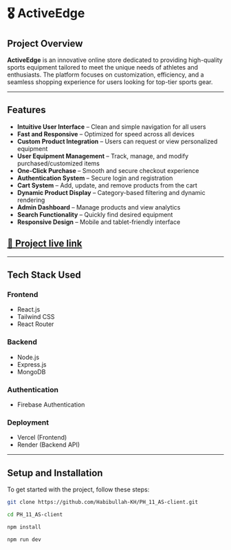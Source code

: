 # 🎖️ ActiveEdge

## Project Overview  
**ActiveEdge** is an innovative online store dedicated to providing high-quality sports equipment tailored to meet the unique needs of athletes and enthusiasts. The platform focuses on customization, efficiency, and a seamless shopping experience for users looking for top-tier sports gear.

---

## Features  
- **Intuitive User Interface** – Clean and simple navigation for all users  
- **Fast and Responsive** – Optimized for speed across all devices  
- **Custom Product Integration** – Users can request or view personalized equipment  
- **User Equipment Management** – Track, manage, and modify purchased/customized items  
- **One-Click Purchase** – Smooth and secure checkout experience  
- **Authentication System** – Secure login and registration  
- **Cart System** – Add, update, and remove products from the cart  
- **Dynamic Product Display** – Category-based filtering and dynamic rendering  
- **Admin Dashboard** – Manage products and view analytics  
- **Search Functionality** – Quickly find desired equipment  
- **Responsive Design** – Mobile and tablet-friendly interface  

## [👑 Project live link](https://ph-10-as-54712.web.app/category/All)
---

## Tech Stack Used  

### Frontend  
- React.js  
- Tailwind CSS  
- React Router  

### Backend  
- Node.js  
- Express.js  
- MongoDB  

### Authentication  
- Firebase Authentication  

### Deployment  
- Vercel (Frontend)  
- Render (Backend API)  

---

## Setup and Installation

To get started with the project, follow these steps:

```bash
git clone https://github.com/Habibullah-KH/PH_11_AS-client.git
```
```bash
cd PH_11_AS-client
```
```bash
npm install
```
```bash
npm run dev
```
